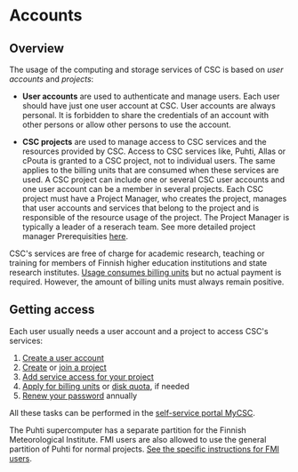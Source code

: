 # Accounts

## Overview

The usage of the computing and storage services of CSC is based on _user accounts_ and _projects_:

*   **User accounts** are used to authenticate and manage users. Each user should have just one user account at CSC.  User accounts are always personal. It is forbidden to share the credentials of an account with other persons or allow other persons to use the account.

*   **CSC projects** are used to manage access to CSC services and the resources provided by CSC. Access to CSC services like, Puhti, Allas or cPouta 
is granted to a CSC project, not to individual users. The same applies to the billing units that are consumed when these services are used.
A CSC project can include one or several CSC user accounts and one user account can be a member in several projects. Each CSC project must have a Project Manager, who creates the project, manages that user accounts and services that belong to the project and is responsible of the resource usage 
of the project. The Project Manager is typically a leader of a reserach team. See more detailed project manager Prerequisities [here](https://www.csc.fi/en/prerequisites-for-a-project-manager).

CSC's services are free of charge for academic research, teaching or training for members of Finnish higher education
institutions and state research institutes.
[Usage consumes billing units](billing.md) but no actual payment is required.
However, the amount of billing units must always remain positive.

## Getting access

Each user usually needs a user account and a project to access CSC's services:

1. [Create a user account](how-to-create-new-user-account.md)
1. [Create](how-to-create-new-project.md) or
   [join a project](how-to-add-member-to-project.md)
1. [Add service access for your project](how-to-add-service-access-for-project.md)
1. [Apply for billing units](how-to-apply-for-billing-units.md) or
   [disk quota](how-to-increase-disk-quotas.md), if needed
1. [Renew your password](how-to-change-password.md) annually

All these tasks can be performed in the
[self-service portal MyCSC](https://my.csc.fi).

The Puhti supercomputer has a separate partition for the Finnish Meteorological
Institute. FMI users are also allowed to use the general partition of Puhti for normal
projects.
[See the specific instructions for FMI users](fmi.md).

